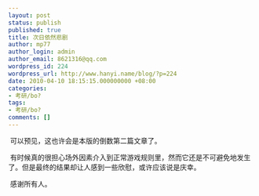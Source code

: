 ```yaml
---
layout: post
status: publish
published: true
title: 次日依然悲剧
author: mp77
author_login: admin
author_email: 8621316@qq.com
wordpress_id: 224
wordpress_url: http://www.hanyi.name/blog/?p=224
date: 2010-04-10 18:15:15.000000000 +08:00
categories:
- 考研/bo?
tags:
- 考研/bo?
comments: []
---
```

 可以预见，这也许会是本版的倒数第二篇文章了。

 有时候真的很担心场外因素介入到正常游戏规则里，然而它还是不可避免地发生了。但是最终的结果却让人感到一些欣慰，或许应该说是庆幸。

 感谢所有人。
